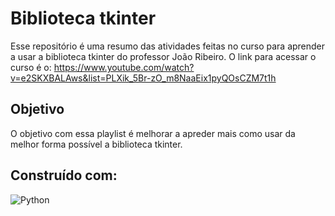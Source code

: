 # Biblioteca tkinter

Esse repositório é uma resumo das atividades feitas no curso para aprender a usar a biblioteca tkinter do professor João Ribeiro.
O link para acessar o curso é o:
https://www.youtube.com/watch?v=e2SKXBALAws&list=PLXik_5Br-zO_m8NaaEix1pyQOsCZM7t1h

## Objetivo

O objetivo com essa playlist é melhorar a apreder mais como usar da melhor forma possível a biblioteca tkinter. 

## Construído com:

![Python](https://img.shields.io/badge/python-3670A0?style=for-the-badge&logo=python&logoColor=ffdd54)
